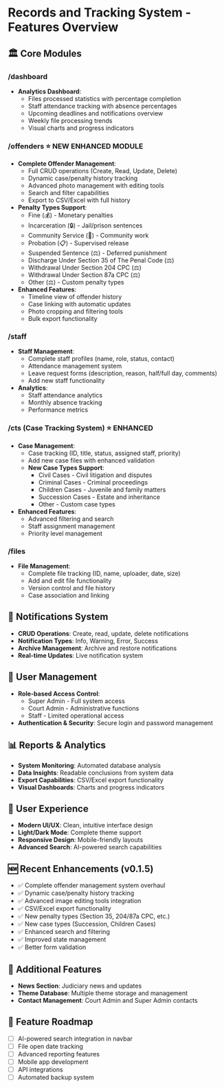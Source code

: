 # Records and Tracking System - Features Overview

## 🏛️ Core Modules

### /dashboard

- **Analytics Dashboard**:
  - Files processed statistics with percentage completion
  - Staff attendance tracking with absence percentages
  - Upcoming deadlines and notifications overview
  - Weekly file processing trends
  - Visual charts and progress indicators

### /offenders ⭐ **NEW ENHANCED MODULE**

- **Complete Offender Management**:
  - Full CRUD operations (Create, Read, Update, Delete)
  - Dynamic case/penalty history tracking
  - Advanced photo management with editing tools
  - Search and filter capabilities
  - Export to CSV/Excel with full history
- **Penalty Types Support**:
  - Fine (💰) - Monetary penalties
  - Incarceration (🔒) - Jail/prison sentences
  - Community Service (🤝) - Community work
  - Probation (📋) - Supervised release
  - Suspended Sentence (⚖️) - Deferred punishment
  - Discharge Under Section 35 of The Penal Code (⚖️)
  - Withdrawal Under Section 204 CPC (⚖️)
  - Withdrawal Under Section 87a CPC (⚖️)
  - Other (⚖️) - Custom penalty types
- **Enhanced Features**:
  - Timeline view of offender history
  - Case linking with automatic updates
  - Photo cropping and filtering tools
  - Bulk export functionality

### /staff

- **Staff Management**:
  - Complete staff profiles (name, role, status, contact)
  - Attendance management system
  - Leave request forms (description, reason, half/full day, comments)
  - Add new staff functionality
- **Analytics**:
  - Staff attendance analytics
  - Monthly absence tracking
  - Performance metrics

### /cts (Case Tracking System) ⭐ **ENHANCED**

- **Case Management**:
  - Case tracking (ID, title, status, assigned staff, priority)
  - Add new case files with enhanced validation
  - **New Case Types Support**:
    - Civil Cases - Civil litigation and disputes
    - Criminal Cases - Criminal proceedings
    - Children Cases - Juvenile and family matters
    - Succession Cases - Estate and inheritance
    - Other - Custom case types
- **Enhanced Features**:
  - Advanced filtering and search
  - Staff assignment management
  - Priority level management

### /files

- **File Management**:
  - Complete file tracking (ID, name, uploader, date, size)
  - Add and edit file functionality
  - Version control and file history
  - Case association and linking

## 🔔 Notifications System

- **CRUD Operations**: Create, read, update, delete notifications
- **Notification Types**: Info, Warning, Error, Success
- **Archive Management**: Archive and restore notifications
- **Real-time Updates**: Live notification system

## 👥 User Management

- **Role-based Access Control**:
  - Super Admin - Full system access
  - Court Admin - Administrative functions
  - Staff - Limited operational access
- **Authentication & Security**: Secure login and password management

## 📊 Reports & Analytics

- **System Monitoring**: Automated database analysis
- **Data Insights**: Readable conclusions from system data
- **Export Capabilities**: CSV/Excel export functionality
- **Visual Dashboards**: Charts and progress indicators

## 🎨 User Experience

- **Modern UI/UX**: Clean, intuitive interface design
- **Light/Dark Mode**: Complete theme support
- **Responsive Design**: Mobile-friendly layouts
- **Advanced Search**: AI-powered search capabilities

## 🆕 Recent Enhancements (v0.1.5)

- ✅ Complete offender management system overhaul
- ✅ Dynamic case/penalty history tracking
- ✅ Advanced image editing tools integration
- ✅ CSV/Excel export functionality
- ✅ New penalty types (Section 35, 204/87a CPC, etc.)
- ✅ New case types (Succession, Children Cases)
- ✅ Enhanced search and filtering
- ✅ Improved state management
- ✅ Better form validation

## 📰 Additional Features

- **News Section**: Judiciary news and updates
- **Theme Database**: Multiple theme storage and management
- **Contact Management**: Court Admin and Super Admin contacts

## 🚀 Feature Roadmap

- [ ] AI-powered search integration in navbar
- [ ] File open date tracking
- [ ] Advanced reporting features
- [ ] Mobile app development
- [ ] API integrations
- [ ] Automated backup system
